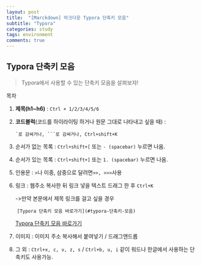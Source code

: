 ```yaml
---
layout: post
title:  "[Marckdown] 마크다운 Typora 단축키 모음"
subtitle: "Typora"
categories: study
tags: environment
comments: true
---
```



## Typora 단축키 모음
> Typora에서 사용할 수 있는 단축키 모음을 살펴보자!

목차

1. **제목(h1~h6)** : `Ctrl + 1/2/3/4/5/6`

2. **코드블럭**(코드를 하이라이팅 하거나 원문 그대로 나타내고 싶을 때) : 

   ```
   `로 감싸거나, ```로 감싸거나, Ctrl+shift+K
   ```

3. 순서가 없는 목록 : `Ctrl+shift+[` 또는 `- (spacebar)` 누르면 나옴.

4. 순서가 있는 목록 : `Ctrl+shift+]` 또는 `1. (spacebar)` 누르면 나옴.

5. 인용문 : `>`나 이중, 삼중으로 달려면` >>, >>> `사용

6. 링크 : 웹주소 복사한 뒤 링크 넣을 텍스트 드래그 한 후 `Ctrl+K`

   ->만약 본문에서 제목 링크를 걸고 싶을 경우

   ​	`[Typora 단축키 모음 바로가기](#typora-단축키-모음)`

   [Typora 단축키 모음 바로가기](#typora-단축키-모음)

7.  이미지 : 이미지 주소 복사해서 붙여넣기 / 드래그앤드롭

8.  그 외 : `Ctrl+x, c, v, z, s` / `Ctrl+b, u, i` 같이 워드나 한글에서 사용하는 단축키도 사용가능.




